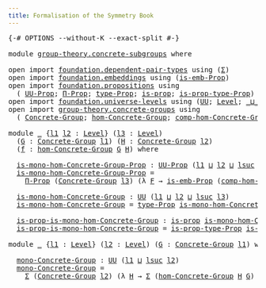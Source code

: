 ```yaml
---
title: Formalisation of the Symmetry Book
---
```


<pre class="Agda"><a id="60" class="Symbol">{-#</a> <a id="64" class="Keyword">OPTIONS</a> <a id="72" class="Pragma">--without-K</a> <a id="84" class="Pragma">--exact-split</a> <a id="98" class="Symbol">#-}</a>

<a id="103" class="Keyword">module</a> <a id="110" href="group-theory.concrete-subgroups.html" class="Module">group-theory.concrete-subgroups</a> <a id="142" class="Keyword">where</a>

<a id="149" class="Keyword">open</a> <a id="154" class="Keyword">import</a> <a id="161" href="foundation.dependent-pair-types.html" class="Module">foundation.dependent-pair-types</a> <a id="193" class="Keyword">using</a> <a id="199" class="Symbol">(</a><a id="200" href="foundation-core.dependent-pair-types.html#502" class="Record">Σ</a><a id="201" class="Symbol">)</a>
<a id="203" class="Keyword">open</a> <a id="208" class="Keyword">import</a> <a id="215" href="foundation.embeddings.html" class="Module">foundation.embeddings</a> <a id="237" class="Keyword">using</a> <a id="243" class="Symbol">(</a><a id="244" href="foundation.embeddings.html#1916" class="Function">is-emb-Prop</a><a id="255" class="Symbol">)</a>
<a id="257" class="Keyword">open</a> <a id="262" class="Keyword">import</a> <a id="269" href="foundation.propositions.html" class="Module">foundation.propositions</a> <a id="293" class="Keyword">using</a>
  <a id="301" class="Symbol">(</a> <a id="303" href="foundation-core.propositions.html#1380" class="Function">UU-Prop</a><a id="310" class="Symbol">;</a> <a id="312" href="foundation-core.propositions.html#6683" class="Function">Π-Prop</a><a id="318" class="Symbol">;</a> <a id="320" href="foundation-core.propositions.html#1482" class="Function">type-Prop</a><a id="329" class="Symbol">;</a> <a id="331" href="foundation-core.propositions.html#1295" class="Function">is-prop</a><a id="338" class="Symbol">;</a> <a id="340" href="foundation-core.propositions.html#1549" class="Function">is-prop-type-Prop</a><a id="357" class="Symbol">)</a>
<a id="359" class="Keyword">open</a> <a id="364" class="Keyword">import</a> <a id="371" href="foundation.universe-levels.html" class="Module">foundation.universe-levels</a> <a id="398" class="Keyword">using</a> <a id="404" class="Symbol">(</a><a id="405" href="foundation-core.universe-levels.html#222" class="Primitive">UU</a><a id="407" class="Symbol">;</a> <a id="409" href="Agda.Primitive.html#597" class="Postulate">Level</a><a id="414" class="Symbol">;</a> <a id="416" href="Agda.Primitive.html#810" class="Primitive Operator">_⊔_</a><a id="419" class="Symbol">;</a> <a id="421" href="Agda.Primitive.html#780" class="Primitive">lsuc</a><a id="425" class="Symbol">)</a>
<a id="427" class="Keyword">open</a> <a id="432" class="Keyword">import</a> <a id="439" href="group-theory.concrete-groups.html" class="Module">group-theory.concrete-groups</a> <a id="468" class="Keyword">using</a>
  <a id="476" class="Symbol">(</a> <a id="478" href="group-theory.concrete-groups.html#2031" class="Function">Concrete-Group</a><a id="492" class="Symbol">;</a> <a id="494" href="group-theory.concrete-groups.html#7037" class="Function">hom-Concrete-Group</a><a id="512" class="Symbol">;</a> <a id="514" href="group-theory.concrete-groups.html#10612" class="Function">comp-hom-Concrete-Group</a><a id="537" class="Symbol">)</a>

<a id="540" class="Keyword">module</a> <a id="547" href="group-theory.concrete-subgroups.html#547" class="Module">_</a> <a id="549" class="Symbol">{</a><a id="550" href="group-theory.concrete-subgroups.html#550" class="Bound">l1</a> <a id="553" href="group-theory.concrete-subgroups.html#553" class="Bound">l2</a> <a id="556" class="Symbol">:</a> <a id="558" href="Agda.Primitive.html#597" class="Postulate">Level</a><a id="563" class="Symbol">}</a> <a id="565" class="Symbol">(</a><a id="566" href="group-theory.concrete-subgroups.html#566" class="Bound">l3</a> <a id="569" class="Symbol">:</a> <a id="571" href="Agda.Primitive.html#597" class="Postulate">Level</a><a id="576" class="Symbol">)</a>
  <a id="580" class="Symbol">(</a><a id="581" href="group-theory.concrete-subgroups.html#581" class="Bound">G</a> <a id="583" class="Symbol">:</a> <a id="585" href="group-theory.concrete-groups.html#2031" class="Function">Concrete-Group</a> <a id="600" href="group-theory.concrete-subgroups.html#550" class="Bound">l1</a><a id="602" class="Symbol">)</a> <a id="604" class="Symbol">(</a><a id="605" href="group-theory.concrete-subgroups.html#605" class="Bound">H</a> <a id="607" class="Symbol">:</a> <a id="609" href="group-theory.concrete-groups.html#2031" class="Function">Concrete-Group</a> <a id="624" href="group-theory.concrete-subgroups.html#553" class="Bound">l2</a><a id="626" class="Symbol">)</a>
  <a id="630" class="Symbol">(</a><a id="631" href="group-theory.concrete-subgroups.html#631" class="Bound">f</a> <a id="633" class="Symbol">:</a> <a id="635" href="group-theory.concrete-groups.html#7037" class="Function">hom-Concrete-Group</a> <a id="654" href="group-theory.concrete-subgroups.html#581" class="Bound">G</a> <a id="656" href="group-theory.concrete-subgroups.html#605" class="Bound">H</a><a id="657" class="Symbol">)</a> <a id="659" class="Keyword">where</a>

  <a id="668" href="group-theory.concrete-subgroups.html#668" class="Function">is-mono-hom-Concrete-Group-Prop</a> <a id="700" class="Symbol">:</a> <a id="702" href="foundation-core.propositions.html#1380" class="Function">UU-Prop</a> <a id="710" class="Symbol">(</a><a id="711" href="group-theory.concrete-subgroups.html#550" class="Bound">l1</a> <a id="714" href="Agda.Primitive.html#810" class="Primitive Operator">⊔</a> <a id="716" href="group-theory.concrete-subgroups.html#553" class="Bound">l2</a> <a id="719" href="Agda.Primitive.html#810" class="Primitive Operator">⊔</a> <a id="721" href="Agda.Primitive.html#780" class="Primitive">lsuc</a> <a id="726" href="group-theory.concrete-subgroups.html#566" class="Bound">l3</a><a id="728" class="Symbol">)</a>
  <a id="732" href="group-theory.concrete-subgroups.html#668" class="Function">is-mono-hom-Concrete-Group-Prop</a> <a id="764" class="Symbol">=</a>
    <a id="770" href="foundation-core.propositions.html#6683" class="Function">Π-Prop</a> <a id="777" class="Symbol">(</a><a id="778" href="group-theory.concrete-groups.html#2031" class="Function">Concrete-Group</a> <a id="793" href="group-theory.concrete-subgroups.html#566" class="Bound">l3</a><a id="795" class="Symbol">)</a> <a id="797" class="Symbol">(λ</a> <a id="800" href="group-theory.concrete-subgroups.html#800" class="Bound">F</a> <a id="802" class="Symbol">→</a> <a id="804" href="foundation.embeddings.html#1916" class="Function">is-emb-Prop</a> <a id="816" class="Symbol">(</a><a id="817" href="group-theory.concrete-groups.html#10612" class="Function">comp-hom-Concrete-Group</a> <a id="841" href="group-theory.concrete-subgroups.html#800" class="Bound">F</a> <a id="843" href="group-theory.concrete-subgroups.html#581" class="Bound">G</a> <a id="845" href="group-theory.concrete-subgroups.html#605" class="Bound">H</a> <a id="847" href="group-theory.concrete-subgroups.html#631" class="Bound">f</a><a id="848" class="Symbol">))</a>

  <a id="854" href="group-theory.concrete-subgroups.html#854" class="Function">is-mono-hom-Concrete-Group</a> <a id="881" class="Symbol">:</a> <a id="883" href="foundation-core.universe-levels.html#222" class="Primitive">UU</a> <a id="886" class="Symbol">(</a><a id="887" href="group-theory.concrete-subgroups.html#550" class="Bound">l1</a> <a id="890" href="Agda.Primitive.html#810" class="Primitive Operator">⊔</a> <a id="892" href="group-theory.concrete-subgroups.html#553" class="Bound">l2</a> <a id="895" href="Agda.Primitive.html#810" class="Primitive Operator">⊔</a> <a id="897" href="Agda.Primitive.html#780" class="Primitive">lsuc</a> <a id="902" href="group-theory.concrete-subgroups.html#566" class="Bound">l3</a><a id="904" class="Symbol">)</a>
  <a id="908" href="group-theory.concrete-subgroups.html#854" class="Function">is-mono-hom-Concrete-Group</a> <a id="935" class="Symbol">=</a> <a id="937" href="foundation-core.propositions.html#1482" class="Function">type-Prop</a> <a id="947" href="group-theory.concrete-subgroups.html#668" class="Function">is-mono-hom-Concrete-Group-Prop</a>

  <a id="982" href="group-theory.concrete-subgroups.html#982" class="Function">is-prop-is-mono-hom-Concrete-Group</a> <a id="1017" class="Symbol">:</a> <a id="1019" href="foundation-core.propositions.html#1295" class="Function">is-prop</a> <a id="1027" href="group-theory.concrete-subgroups.html#854" class="Function">is-mono-hom-Concrete-Group</a>
  <a id="1056" href="group-theory.concrete-subgroups.html#982" class="Function">is-prop-is-mono-hom-Concrete-Group</a> <a id="1091" class="Symbol">=</a> <a id="1093" href="foundation-core.propositions.html#1549" class="Function">is-prop-type-Prop</a> <a id="1111" href="group-theory.concrete-subgroups.html#668" class="Function">is-mono-hom-Concrete-Group-Prop</a>

<a id="1144" class="Keyword">module</a> <a id="1151" href="group-theory.concrete-subgroups.html#1151" class="Module">_</a> <a id="1153" class="Symbol">{</a><a id="1154" href="group-theory.concrete-subgroups.html#1154" class="Bound">l1</a> <a id="1157" class="Symbol">:</a> <a id="1159" href="Agda.Primitive.html#597" class="Postulate">Level</a><a id="1164" class="Symbol">}</a> <a id="1166" class="Symbol">(</a><a id="1167" href="group-theory.concrete-subgroups.html#1167" class="Bound">l2</a> <a id="1170" class="Symbol">:</a> <a id="1172" href="Agda.Primitive.html#597" class="Postulate">Level</a><a id="1177" class="Symbol">)</a> <a id="1179" class="Symbol">(</a><a id="1180" href="group-theory.concrete-subgroups.html#1180" class="Bound">G</a> <a id="1182" class="Symbol">:</a> <a id="1184" href="group-theory.concrete-groups.html#2031" class="Function">Concrete-Group</a> <a id="1199" href="group-theory.concrete-subgroups.html#1154" class="Bound">l1</a><a id="1201" class="Symbol">)</a> <a id="1203" class="Keyword">where</a>

  <a id="1212" href="group-theory.concrete-subgroups.html#1212" class="Function">mono-Concrete-Group</a> <a id="1232" class="Symbol">:</a> <a id="1234" href="foundation-core.universe-levels.html#222" class="Primitive">UU</a> <a id="1237" class="Symbol">(</a><a id="1238" href="group-theory.concrete-subgroups.html#1154" class="Bound">l1</a> <a id="1241" href="Agda.Primitive.html#810" class="Primitive Operator">⊔</a> <a id="1243" href="Agda.Primitive.html#780" class="Primitive">lsuc</a> <a id="1248" href="group-theory.concrete-subgroups.html#1167" class="Bound">l2</a><a id="1250" class="Symbol">)</a>
  <a id="1254" href="group-theory.concrete-subgroups.html#1212" class="Function">mono-Concrete-Group</a> <a id="1274" class="Symbol">=</a>
    <a id="1280" href="foundation-core.dependent-pair-types.html#502" class="Record">Σ</a> <a id="1282" class="Symbol">(</a><a id="1283" href="group-theory.concrete-groups.html#2031" class="Function">Concrete-Group</a> <a id="1298" href="group-theory.concrete-subgroups.html#1167" class="Bound">l2</a><a id="1300" class="Symbol">)</a> <a id="1302" class="Symbol">(λ</a> <a id="1305" href="group-theory.concrete-subgroups.html#1305" class="Bound">H</a> <a id="1307" class="Symbol">→</a> <a id="1309" href="foundation-core.dependent-pair-types.html#502" class="Record">Σ</a> <a id="1311" class="Symbol">(</a><a id="1312" href="group-theory.concrete-groups.html#7037" class="Function">hom-Concrete-Group</a> <a id="1331" href="group-theory.concrete-subgroups.html#1305" class="Bound">H</a> <a id="1333" href="group-theory.concrete-subgroups.html#1180" class="Bound">G</a><a id="1334" class="Symbol">)</a> <a id="1336" class="Symbol">λ</a> <a id="1338" href="group-theory.concrete-subgroups.html#1338" class="Bound">f</a> <a id="1340" class="Symbol">→</a> <a id="1342" href="group-theory.concrete-subgroups.html#854" class="Function">is-mono-hom-Concrete-Group</a> <a id="1369" href="group-theory.concrete-subgroups.html#1167" class="Bound">l2</a> <a id="1372" href="group-theory.concrete-subgroups.html#1305" class="Bound">H</a> <a id="1374" href="group-theory.concrete-subgroups.html#1180" class="Bound">G</a> <a id="1376" href="group-theory.concrete-subgroups.html#1338" class="Bound">f</a><a id="1377" class="Symbol">)</a>
</pre>